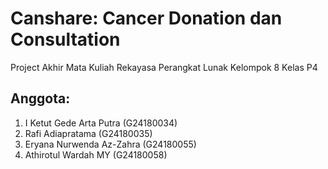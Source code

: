 # Canshare: Cancer Donation dan Consultation
Project Akhir Mata Kuliah Rekayasa Perangkat Lunak Kelompok 8 Kelas P4
## Anggota:
1. I Ketut Gede Arta Putra (G24180034)
2. Rafi Adiapratama (G24180035)
3. Eryana Nurwenda Az-Zahra (G24180055)
4. Athirotul Wardah MY (G24180058)
